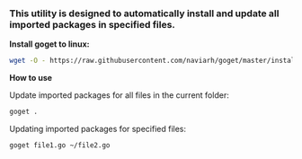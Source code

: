 
### This utility is designed to automatically install and update all imported packages in specified files.



**Install goget to linux:**


```sh
wget -O - https://raw.githubusercontent.com/naviarh/goget/master/install.sh | bash
```



**How to use**


Update imported packages for all files in the current folder:

```sh
goget .
```

Updating imported packages for specified files:

```sh
goget file1.go ~/file2.go
```
 


